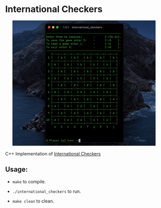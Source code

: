 # International Checkers

<p align="center">
  <img src="docs/images/preview.gif" height="400">
</p>

C++ Implementation of [International Checkers](https://en.wikipedia.org/wiki/International_draughts)

## Usage:

- `make` to compile.

- `./international_checkers` to run.

- `make clean` to clean.
